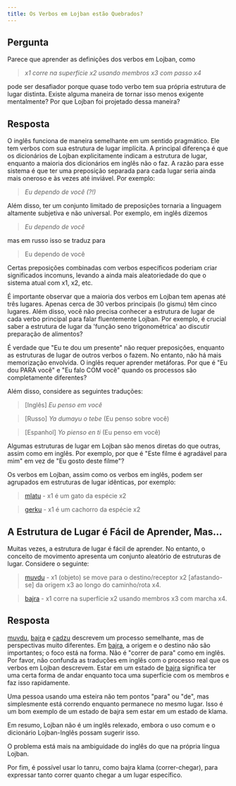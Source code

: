 ```yaml
---
title: Os Verbos em Lojban estão Quebrados?
---
```


<div class="lojbo simple_blockquotes"></div>

## Pergunta

Parece que aprender as definições dos verbos em Lojban, como

> *x1 corre na superfície x2 usando membros x3 com passo x4*

pode ser desafiador porque quase todo verbo tem sua própria estrutura de lugar distinta. Existe alguma maneira de tornar isso menos exigente mentalmente? Por que Lojban foi projetado dessa maneira?
## Resposta

O inglês funciona de maneira semelhante em um sentido pragmático. Ele tem verbos com sua estrutura de lugar implícita. A principal diferença é que os dicionários de Lojban explicitamente indicam a estrutura de lugar, enquanto a maioria dos dicionários em inglês não o faz. A razão para esse sistema é que ter uma preposição separada para cada lugar seria ainda mais oneroso e às vezes até inviável. Por exemplo:

> *Eu dependo de você (?!)*

Além disso, ter um conjunto limitado de preposições tornaria a linguagem altamente subjetiva e não universal. Por exemplo, em inglês dizemos

> *Eu dependo de você*

mas em russo isso se traduz para

> Eu dependo de você

Certas preposições combinadas com verbos específicos poderiam criar significados incomuns, levando a ainda mais aleatoriedade do que o sistema atual com x1, x2, etc.

É importante observar que a maioria dos verbos em Lojban tem apenas até três lugares. Apenas cerca de 30 verbos principais (lo gismu) têm cinco lugares. Além disso, você não precisa conhecer a estrutura de lugar de cada verbo principal para falar fluentemente Lojban. Por exemplo, é crucial saber a estrutura de lugar da 'função seno trigonométrica' ao discutir preparação de alimentos?

É verdade que "Eu te dou um presente" não requer preposições, enquanto as estruturas de lugar de outros verbos o fazem. No entanto, não há mais memorização envolvida. O inglês requer aprender metáforas. Por que é "Eu dou PARA você" e "Eu falo COM você" quando os processos são completamente diferentes?

Além disso, considere as seguintes traduções:

> [Inglês] *Eu penso em você*

> [Russo] *Ya dumayu o tebe* (Eu penso sobre você)

> [Espanhol] *Yo pienso en ti* (Eu penso em você)

Algumas estruturas de lugar em Lojban são menos diretas do que outras, assim como em inglês. Por exemplo, por que é "Este filme é agradável para mim" em vez de "Eu gosto deste filme"?

Os verbos em Lojban, assim como os verbos em inglês, podem ser agrupados em estruturas de lugar idênticas, por exemplo:

> <a href="https://la-lojban.github.io/sutysisku/lojban/#seskari=cnano&sisku=mlatu&bangu=en&versio=masno">mlatu</a> - x1 é um gato da espécie x2

> <a href="https://la-lojban.github.io/sutysisku/lojban/#seskari=cnano&sisku=gerku&bangu=en&versio=masno">gerku</a> - x1 é um cachorro da espécie x2
## A Estrutura de Lugar é Fácil de Aprender, Mas...

Muitas vezes, a estrutura de lugar é fácil de aprender. No entanto, o conceito de movimento apresenta um conjunto aleatório de estruturas de lugar. Considere o seguinte:

> <a href="https://la-lojban.github.io/sutysisku/lojban/#seskari=cnano&sisku=muvdu&bangu=en&versio=masno">muvdu</a> - x1 (objeto) se move para o destino/receptor x2 [afastando-se] da origem x3 ao longo do caminho/rota x4.

> <a href="https://la-lojban.github.io/sutysisku/lojban/#seskari=cnano&sisku=bajra&bangu">bajra</a> - x1 corre na superfície x2 usando membros x3 com marcha x4.

## Resposta

<a href="https://la-lojban.github.io/sutysisku/lojban/#seskari=cnano&sisku=muvdu&bangu=en&versio=masno">muvdu</a>, <a href="https://la-lojban.github.io/sutysisku/lojban/#seskari=cnano&sisku=bajra&bangu=en&versio=masno">bajra</a> e <a href="https://la-lojban.github.io/sutysisku/lojban/#seskari=cnano&sisku=cadzu&bangu=en&versio=masno">cadzu</a> descrevem um processo semelhante, mas de perspectivas muito diferentes. Em <a href="https://la-lojban.github.io/sutysisku/lojban/#seskari=cnano&sisku=bajra&bangu=en&versio=masno">bajra</a>, a origem e o destino não são importantes; o foco está na forma. Não é "correr de para" como em inglês. Por favor, não confunda as traduções em inglês com o processo real que os verbos em Lojban descrevem. Estar em um estado de <a href="https://la-lojban.github.io/sutysisku/lojban/#seskari=cnano&sisku=bajra&bangu=en&versio=masno">bajra</a> significa ter uma certa forma de andar enquanto toca uma superfície com os membros e faz isso rapidamente.

Uma pessoa usando uma esteira não tem pontos "para" ou "de", mas simplesmente está correndo enquanto permanece no mesmo lugar. Isso é um bom exemplo de um estado de bajra sem estar em um estado de klama.

Em resumo, Lojban não é um inglês relexado, embora o uso comum e o dicionário Lojban-Inglês possam sugerir isso.

O problema está mais na ambiguidade do inglês do que na própria língua Lojban.

Por fim, é possível usar lo tanru, como bajra klama (correr-chegar), para expressar tanto correr quanto chegar a um lugar específico.